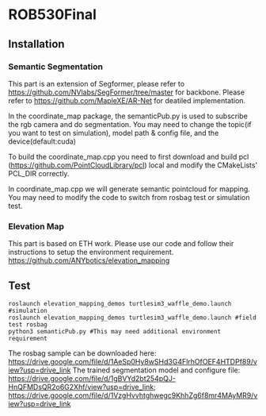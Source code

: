 # ROB530Final

## Installation
### Semantic Segmentation
This part is an extension of Segformer, please refer to https://github.com/NVlabs/SegFormer/tree/master for backbone.
Please refer to https://github.com/MapleXE/AR-Net for deatiled implementation.

In the coordinate_map package, the semanticPub.py is used to subscribe the rgb camera and do segmentation. You may need to change the topic(if you want to test on simulation), model path & config file, and the device(default:cuda)

To build the coordinate_map.cpp you need to first download and build pcl (https://github.com/PointCloudLibrary/pcl) local and modify the CMakeLists' PCL_DIR correctly. 

In coordinate_map.cpp we will generate semantic pointcloud for mapping. You may need to modify the code to switch from rosbag test or simulation test.
### Elevation Map
This part is based on ETH work. Please use our code and follow their instructions to setup the environment requirement. https://github.com/ANYbotics/elevation_mapping

## Test
```
roslaunch elevation_mapping_demos turtlesim3_waffle_demo.launch #simulation
roslaunch elevation_mapping_demos turtlesim3_waffle_demo.launch #field test rosbag
python3 semanticPub.py #This may need additional environment requirement
```
The rosbag sample can be downloaded here: https://drive.google.com/file/d/1AeSp0Hy8wSHd3G4FlrhOfOEF4HTDPf89/view?usp=drive_link
The trained segmentation model and configure file: https://drive.google.com/file/d/1gBVYd2bt254pQJ-HnQFMDsQR2o6G2Xhf/view?usp=drive_link; https://drive.google.com/file/d/1VzgHvvhtghwegc9KhhZg6f8mr4MAyMR9/view?usp=drive_link

